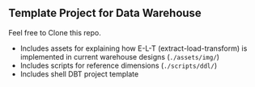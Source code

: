 ## Template Project for Data Warehouse

Feel free to Clone this repo.
* Includes assets for explaining how E-L-T (extract-load-transform) is implemented in current warehouse designs (`./assets/img/`)
* Includes scripts for reference dimensions (`./scripts/ddl/`)
* Includes shell DBT project template
